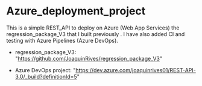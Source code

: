 # Azure_deployment_project
This is a simple REST_API to deploy on Azure (Web App Services) the regression_package_V3 that I built previously .
I have also added CI and testing with Azure Pipelines (Azure DevOps).


- regression_package_V3: "https://github.com/JoaquinRives/regression_package_V3"

- Azure DevOps project: "https://dev.azure.com/joaquinrives01/REST-API-3.0/_build?definitionId=5"

